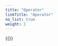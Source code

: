```yaml
---
title: "Operator"
linkTitle: "Operator"
no_list: true
weight: 1
---
```


{{<include  file="content/v2/getting-started/uninstallation/operator/driver.md" >}}

